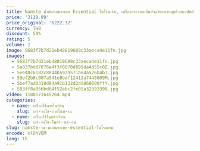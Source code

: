 ```yaml
---
title: Namste น้ำมันหอมระเหย Essential ในโรงแรม, เครื่องกระจายกลิ่นอัจฉริยะควบคุมด้วยแอปพลิเคชั่นหอมระเหยในบ้านความจุ500มล.
price: '3110.99'
price_original: '6222.32'
currency: THB
discount: 50%
rating: 5
volume: 2
image: S683f7b7d21eb48819689c33aeca4e11fn.jpg
images:
  - S683f7b7d21eb48819689c33aeca4e11fn.jpg
  - Sa837bdd7076e4f3f8878d899da4d55c0Z.jpg
  - See48c6182c8844b592a571a64a526b4b1.jpg
  - S9ef2b8c007a541e8bdf12412a7448609M.jpg
  - Sbef7ad0310d94a91b132d2dd860600ffY.jpg
  - S03ff8a066bd64f52abc2fe85a32393398.jpg
video: 1100171645264.mp4
categories:
  - name: เครื่องใช้ภายในบ้าน
    slug: เคร-องใช-ภายในบ-าน
  - name: เครื่องใช้ในครัวเรือน
    slug: เคร-องใช-ในคร-วเร-อน
slug: namste-ำม-นหอมระเหย-essential-ในโรงแรม
encode: olDhVEM
lang: th
---
```

  